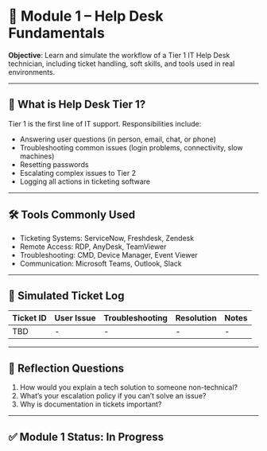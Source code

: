 # 🧰 Module 1 – Help Desk Fundamentals

**Objective**: Learn and simulate the workflow of a Tier 1 IT Help Desk technician, including ticket handling, soft skills, and tools used in real environments.

---

## 🔧 What is Help Desk Tier 1?

Tier 1 is the first line of IT support. Responsibilities include:

- Answering user questions (in person, email, chat, or phone)
- Troubleshooting common issues (login problems, connectivity, slow machines)
- Resetting passwords
- Escalating complex issues to Tier 2
- Logging all actions in ticketing software

---

## 🛠️ Tools Commonly Used

- Ticketing Systems: ServiceNow, Freshdesk, Zendesk
- Remote Access: RDP, AnyDesk, TeamViewer
- Troubleshooting: CMD, Device Manager, Event Viewer
- Communication: Microsoft Teams, Outlook, Slack

---

## 📄 Simulated Ticket Log

| Ticket ID | User Issue | Troubleshooting | Resolution | Notes |
|-----------|------------|-----------------|------------|-------|
| TBD | - | - | - | - |

---

## 💬 Reflection Questions

1. How would you explain a tech solution to someone non-technical?
2. What’s your escalation policy if you can’t solve an issue?
3. Why is documentation in tickets important?

---

## ✅ Module 1 Status: In Progress
